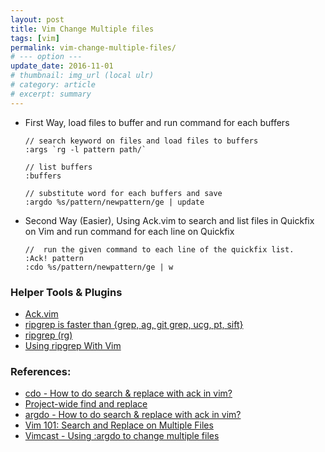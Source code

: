 ```yaml
---
layout: post
title: Vim Change Multiple files
tags: [vim]
permalink: vim-change-multiple-files/
# --- option ---
update_date: 2016-11-01
# thumbnail: img_url (local ulr)
# category: article
# excerpt: summary
---
```



* First Way, load files to buffer and run command for each buffers

	```
	// search keyword on files and load files to buffers
	:args `rg -l pattern path/`

	// list buffers
	:buffers

	// substitute word for each buffers and save
	:argdo %s/pattern/newpattern/ge | update
	```

<!-- more -->

* Second Way (Easier), Using Ack.vim to search and list files in Quickfix on
   Vim and run command for each line on Quickfix

	```
	//  run the given command to each line of the quickfix list.
	:Ack! pattern 
	:cdo %s/pattern/newpattern/ge | w
	```

### Helper Tools & Plugins

* [Ack.vim](https://github.com/mileszs/ack.vim)
* [ripgrep is faster than {grep, ag, git grep, ucg, pt, sift}](http://blog.burntsushi.net/ripgrep/)
* [ripgrep (rg)](https://github.com/BurntSushi/ripgrep) 
* [Using ripgrep With Vim](http://www.wezm.net/technical/2016/09/ripgrep-with-vim/)

### References:

* [cdo - How to do search & replace with ack in vim?](http://stackoverflow.com/a/39119158)
* [Project-wide find and replace](http://vimcasts.org/episodes/project-wide-find-and-replace/)
* [argdo - How to do search & replace with ack in vim?](http://stackoverflow.com/a/15729568)
* [Vim 101: Search and Replace on Multiple Files](http://usevim.com/2012/04/06/search-and-replace-files/)
* [Vimcast - Using :argdo to change multiple files](http://vimcasts.org/episodes/using-argdo-to-change-multiple-files/)

